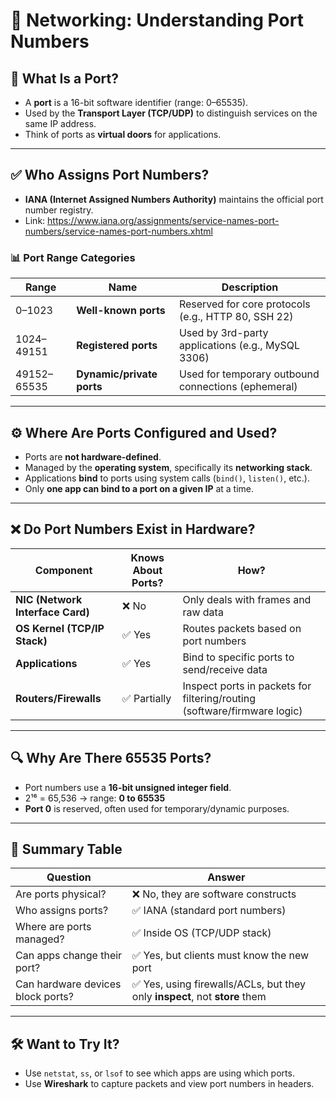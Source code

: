 # 🧠 Networking: Understanding Port Numbers

## 📌 What Is a Port?

- A **port** is a 16-bit software identifier (range: 0–65535).
- Used by the **Transport Layer (TCP/UDP)** to distinguish services on the same IP address.
- Think of ports as **virtual doors** for applications.

---

## ✅ Who Assigns Port Numbers?

- **IANA (Internet Assigned Numbers Authority)** maintains the official port number registry.
- Link: https://www.iana.org/assignments/service-names-port-numbers/service-names-port-numbers.xhtml

### 📊 Port Range Categories

| Range | Name | Description |
|-------|------|-------------|
| 0–1023 | **Well-known ports** | Reserved for core protocols (e.g., HTTP 80, SSH 22) |
| 1024–49151 | **Registered ports** | Used by 3rd-party applications (e.g., MySQL 3306) |
| 49152–65535 | **Dynamic/private ports** | Used for temporary outbound connections (ephemeral) |

---

## ⚙️ Where Are Ports Configured and Used?

- Ports are **not hardware-defined**.
- Managed by the **operating system**, specifically its **networking stack**.
- Applications **bind** to ports using system calls (`bind()`, `listen()`, etc.).
- Only **one app can bind to a port on a given IP** at a time.

---

## ❌ Do Port Numbers Exist in Hardware?

| Component | Knows About Ports? | How? |
|----------|---------------------|------|
| **NIC (Network Interface Card)** | ❌ No | Only deals with frames and raw data |
| **OS Kernel (TCP/IP Stack)** | ✅ Yes | Routes packets based on port numbers |
| **Applications** | ✅ Yes | Bind to specific ports to send/receive data |
| **Routers/Firewalls** | ✅ Partially | Inspect ports in packets for filtering/routing (software/firmware logic) |

---

## 🔍 Why Are There 65535 Ports?

- Port numbers use a **16-bit unsigned integer field**.
- 2¹⁶ = 65,536 → range: **0 to 65535**
- **Port 0** is reserved, often used for temporary/dynamic purposes.

---

## 🧠 Summary Table

| Question | Answer |
|---------|--------|
| Are ports physical? | ❌ No, they are software constructs |
| Who assigns ports? | ✅ IANA (standard port numbers) |
| Where are ports managed? | ✅ Inside OS (TCP/UDP stack) |
| Can apps change their port? | ✅ Yes, but clients must know the new port |
| Can hardware devices block ports? | ✅ Yes, using firewalls/ACLs, but they only **inspect**, not **store** them |

---

## 🛠️ Want to Try It?

- Use `netstat`, `ss`, or `lsof` to see which apps are using which ports.
- Use **Wireshark** to capture packets and view port numbers in headers.
